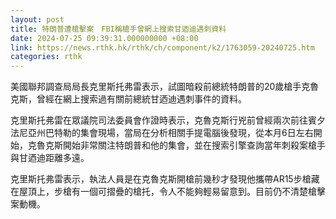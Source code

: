 ```yaml
---
layout: post
title: 特朗普遭槍擊案　FBI稱槍手曾網上搜索甘迺迪遇刺資料
date: 2024-07-25 09:39:31.000000000 +08:00
link: https://news.rthk.hk/rthk/ch/component/k2/1763059-20240725.htm
categories: rthk
---
```


美國聯邦調查局局長克里斯托弗雷表示，試圖暗殺前總統特朗普的20歲槍手克魯克斯，曾經在網上搜索過有關前總統甘迺迪遇刺事件的資料。

克里斯托弗雷在眾議院司法委員會作證時表示，克魯克斯行兇前曾經兩次前往賓夕法尼亞州巴特勒的集會現場，當局在分析相關手提電腦後發現，從本月6日左右開始，克魯克斯開始非常關注特朗普和他的集會，並在搜索引擎查詢當年刺殺案槍手與甘迺迪距離多遠。

克里斯托弗雷表示，執法人員是在克魯克斯開槍前幾秒才發現他攜帶AR15步槍藏在屋頂上，步槍有一個可摺疊的槍托，令人不能夠輕易留意到。目前仍不清楚槍擊案動機。
